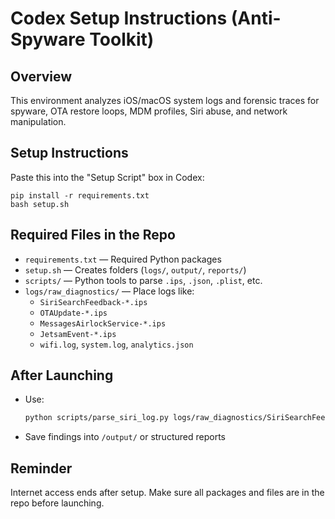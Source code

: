 # Codex Setup Instructions (Anti-Spyware Toolkit)

## Overview
This environment analyzes iOS/macOS system logs and forensic traces for spyware, OTA restore loops, MDM profiles, Siri abuse, and network manipulation.

## Setup Instructions

Paste this into the "Setup Script" box in Codex:
```
pip install -r requirements.txt
bash setup.sh
```

## Required Files in the Repo
- `requirements.txt` — Required Python packages
- `setup.sh` — Creates folders (`logs/`, `output/`, `reports/`)
- `scripts/` — Python tools to parse `.ips`, `.json`, `.plist`, etc.
- `logs/raw_diagnostics/` — Place logs like:
  - `SiriSearchFeedback-*.ips`
  - `OTAUpdate-*.ips`
  - `MessagesAirlockService-*.ips`
  - `JetsamEvent-*.ips`
  - `wifi.log`, `system.log`, `analytics.json`

## After Launching
- Use:
  ```bash
  python scripts/parse_siri_log.py logs/raw_diagnostics/SiriSearchFeedback-2025-05-20.ips
  ```
- Save findings into `/output/` or structured reports

## Reminder
Internet access ends after setup. Make sure all packages and files are in the repo before launching.
